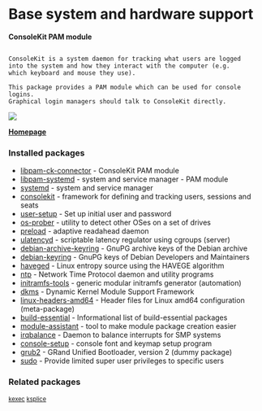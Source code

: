 # Base system and hardware support

__ConsoleKit PAM module__

```

ConsoleKit is a system daemon for tracking what users are logged
into the system and how they interact with the computer (e.g.
which keyboard and mouse they use).

This package provides a PAM module which can be used for console logins.
Graphical login managers should talk to ConsoleKit directly.

```

[![](https://screenshots.debian.net/thumbnail/libpam-ck-connector/)](https://screenshots.debian.net/screenshot/libpam-ck-connector/)



**[Homepage](https://www.freedesktop.org/wiki/Software/ConsoleKit)**

### Installed packages

* [libpam-ck-connector](https://packages.debian.org/stretch/libpam-ck-connector) - ConsoleKit PAM module
* [libpam-systemd](https://packages.debian.org/stretch/libpam-systemd) - system and service manager - PAM module
* [systemd](https://packages.debian.org/stretch/systemd) - system and service manager
* [consolekit](https://packages.debian.org/stretch/consolekit) - framework for defining and tracking users, sessions and seats
* [user-setup](https://packages.debian.org/stretch/user-setup) - Set up initial user and password
* [os-prober](https://packages.debian.org/stretch/os-prober) - utility to detect other OSes on a set of drives
* [preload](https://packages.debian.org/stretch/preload) - adaptive readahead daemon
* [ulatencyd](https://packages.debian.org/stretch/ulatencyd) - scriptable latency regulator using cgroups (server)
* [debian-archive-keyring](https://packages.debian.org/stretch/debian-archive-keyring) - GnuPG archive keys of the Debian archive
* [debian-keyring](https://packages.debian.org/stretch/debian-keyring) - GnuPG keys of Debian Developers and Maintainers
* [haveged](https://packages.debian.org/stretch/haveged) - Linux entropy source using the HAVEGE algorithm
* [ntp](https://packages.debian.org/stretch/ntp) - Network Time Protocol daemon and utility programs
* [initramfs-tools](https://packages.debian.org/stretch/initramfs-tools) - generic modular initramfs generator (automation)
* [dkms](https://packages.debian.org/stretch/dkms) - Dynamic Kernel Module Support Framework
* [linux-headers-amd64](https://packages.debian.org/stretch/linux-headers-amd64) - Header files for Linux amd64 configuration (meta-package)
* [build-essential](https://packages.debian.org/stretch/build-essential) - Informational list of build-essential packages
* [module-assistant](https://packages.debian.org/stretch/module-assistant) - tool to make module package creation easier
* [irqbalance](https://packages.debian.org/stretch/irqbalance) - Daemon to balance interrupts for SMP systems
* [console-setup](https://packages.debian.org/stretch/console-setup) - console font and keymap setup program
* [grub2](https://packages.debian.org/stretch/grub2) - GRand Unified Bootloader, version 2 (dummy package)
* [sudo](https://packages.debian.org/stretch/sudo) - Provide limited super user privileges to specific users

### Related packages

<sub> [kexec](https://packages.debian.org/stretch/kexec) [ksplice](https://packages.debian.org/stretch/ksplice)  </sub>
